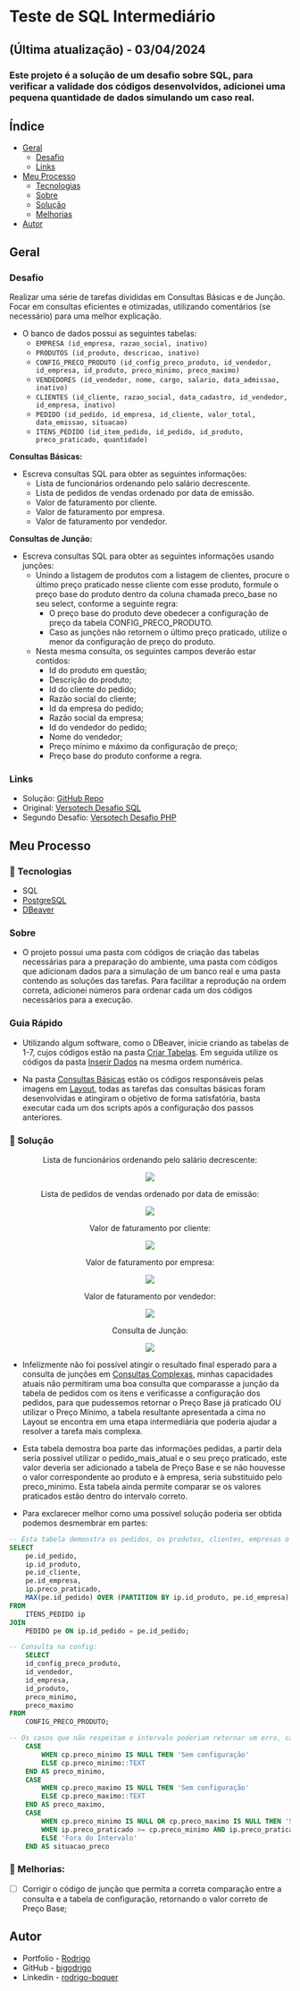 # Teste de SQL Intermediário
## (Última atualização) - 03/04/2024
### Este projeto é a solução de um desafio sobre SQL, para verificar a validade dos códigos desenvolvidos, adicionei uma pequena quantidade de dados simulando um caso real.

## Índice

- [Geral](#geral)
  - [Desafio](#desafio)
  - [Links](#links)
- [Meu Processo](#meu-processo)
  - [Tecnologias](#-tecnologias)
  - [Sobre](#sobre)
  - [Solução](#-solução)
  - [Melhorias](#muscle-melhorias)
- [Autor](#autor)

## Geral

### Desafio
Realizar uma série de tarefas divididas em Consultas Básicas e de Junção. Focar em consultas eficientes e otimizadas, utilizando comentários (se necessário) para uma melhor explicação.

- O banco de dados possui as seguintes tabelas:
    - `EMPRESA (id_empresa, razao_social, inativo)`
    - `PRODUTOS (id_produto, descricao, inativo)`
    - `CONFIG_PRECO_PRODUTO (id_config_preco_produto, id_vendedor, id_empresa, id_produto, preco_minimo, preco_maximo)`
    - `VENDEDORES (id_vendedor, nome, cargo, salario, data_admissao, inativo)`
    - `CLIENTES (id_cliente, razao_social, data_cadastro, id_vendedor, id_empresa, inativo)`
    - `PEDIDO (id_pedido, id_empresa, id_cliente, valor_total, data_emissao, situacao)`
    - `ITENS_PEDIDO (id_item_pedido, id_pedido, id_produto, preco_praticado, quantidade)`

**Consultas Básicas:**

- Escreva consultas SQL para obter as seguintes informações:
    - Lista de funcionários ordenando pelo salário decrescente.
    - Lista de pedidos de vendas ordenado por data de emissão.
    - Valor de faturamento por cliente.
    - Valor de faturamento por empresa.
    - Valor de faturamento por vendedor.

**Consultas de Junção:**

- Escreva consultas SQL para obter as seguintes informações usando junções:
    - Unindo a listagem de produtos com a listagem de clientes, procure o último preço praticado nesse cliente com esse produto, formule o preço base do produto dentro da coluna chamada preco_base no seu select, conforme a seguinte regra:
        - O preço base do produto deve obedecer a configuração de preço da tabela CONFIG_PRECO_PRODUTO.
        - Caso as junções não retornem o último preço praticado, utilize o menor da configuração de preço do produto.
    - Nesta mesma consulta, os seguintes campos deverão estar contidos:
        - Id do produto em questão;
        - Descrição do produto;
        - Id do cliente do pedido;
        - Razão social do cliente;
        - Id da empresa do pedido;
        - Razão social da empresa;
        - Id do vendedor do pedido;
        - Nome do vendedor;
        - Preço mínimo e máximo da configuração de preço;
        - Preço base do produto conforme a regra.

### Links

- Solução: [GitHub Repo](https://github.com/bigodrigo/versotech-sql-challenge)
- Original: [Versotech Desafio SQL](https://github.com/Espitalher/prova-sql-entrevista)
- Segundo Desafio: [Versotech Desafio PHP](https://github.com/bigodrigo/versotech-php-challenge)


## Meu Processo

### 🚀 Tecnologias

- SQL
- [PostgreSQL](https://www.postgresql.org)
- [DBeaver](https://dbeaver.io)

### Sobre

- O projeto possui uma pasta com códigos de criação das tabelas necessárias para a preparação do ambiente, uma pasta com códigos que adicionam dados para a simulação de um banco real e uma pasta contendo as soluções das tarefas. Para facilitar a reprodução na ordem correta, adicionei números para ordenar cada um dos códigos necessários para a execução.

### Guia Rápido

- Utilizando algum software, como o DBeaver, inicie criando as tabelas de 1-7, cujos códigos estão na pasta [Criar Tabelas](/criar-tabelas/). Em seguida utilize os códigos da pasta [Inserir Dados](/inserir-dados/) na mesma ordem numérica.

- Na pasta [Consultas Básicas](/solucao/consultas-basicas/) estão os códigos responsáveis pelas imagens em [Layout](#-layout), todas as tarefas das consultas básicas foram desenvolvidas e atingiram o objetivo de forma satisfatória, basta executar cada um dos scripts após a configuração dos passos anteriores.

### 🔖 Solução

<div align="center">
    <p>Lista de funcionários ordenando pelo salário decrescente:</p>
    <img src="./design/funcionario-salario.png">
</div>

<div align="center">
    <p>Lista de pedidos de vendas ordenado por data de emissão:</p>
    <img src="./design/pedidos-ord-data.png">
</div>

<div align="center">
    <p>Valor de faturamento por cliente:</p>
    <img src="./design/faturamento-cliente.png">
</div>

<div align="center">
    <p>Valor de faturamento por empresa:</p>
    <img src="./design/faturamento-empresa.png">
</div>

<div align="center">
    <p>Valor de faturamento por vendedor:</p>
    <img src="./design/faturamento-vendedor.png">
</div>

<div align="center">
    <p>Consulta de Junção:</p>
    <img src="./design/consulta-juncao.png">
</div>

- Infelizmente não foi possível atingir o resultado final esperado para a consulta de junções em [Consultas Complexas](/solucao/consultas-complexas/consulta-juncao.sql), minhas capacidades atuais não permitiram uma boa consulta que comparasse a junção da tabela de pedidos com os itens e verificasse a configuração dos pedidos, para que pudessemos retornar o Preço Base já praticado OU utilizar o Preço Mínimo, a tabela resultante apresentada a cima no Layout se encontra em uma etapa intermediária que poderia ajudar a resolver a tarefa mais complexa.

- Esta tabela demostra boa parte das informações pedidas, a partir dela seria possível utilizar o pedido_mais_atual e o seu preço praticado, este valor deveria ser adicionado a tabela de Preço Base e se não houvesse o valor correspondente ao produto e à empresa, seria substituido pelo preco_minimo. Esta tabela ainda permite comparar se os valores praticados estão dentro do intervalo correto.

- Para exclarecer melhor como uma possível solução poderia ser obtida podemos desmembrar em partes:

```sql
-- Esta tabela demonstra os pedidos, os produtos, clientes, empresas o preço praticado e qual é o pedido mais atual para o mesmo produto, cliente e empresa!
SELECT 
    pe.id_pedido,
    ip.id_produto,
    pe.id_cliente,
    pe.id_empresa,
    ip.preco_praticado,
    MAX(pe.id_pedido) OVER (PARTITION BY ip.id_produto, pe.id_empresa) AS ultima_config_pedido
FROM 
    ITENS_PEDIDO ip
JOIN 
    PEDIDO pe ON ip.id_pedido = pe.id_pedido;
```

```sql
-- Consulta na config:
    SELECT 
    id_config_preco_produto,
    id_vendedor,
    id_empresa,
    id_produto,
    preco_minimo,
    preco_maximo
FROM 
    CONFIG_PRECO_PRODUTO;
```

```sql
-- Os casos que não respeitam o intervalo poderiam retornar um erro, caso o Preço Base esteja dentro do intervalo, poderá ser utilizado
    CASE 
        WHEN cp.preco_minimo IS NULL THEN 'Sem configuração'
        ELSE cp.preco_minimo::TEXT
    END AS preco_minimo,
    CASE 
        WHEN cp.preco_maximo IS NULL THEN 'Sem configuração'
        ELSE cp.preco_maximo::TEXT
    END AS preco_maximo,
    CASE
        WHEN cp.preco_minimo IS NULL OR cp.preco_maximo IS NULL THEN 'Sem configuração'
        WHEN ip.preco_praticado >= cp.preco_minimo AND ip.preco_praticado <= cp.preco_maximo THEN 'Dentro do Intervalo'
        ELSE 'Fora do Intervalo'
    END AS situacao_preco
```


### :muscle: Melhorias:

- [ ] Corrigir o código de junção que permita a correta comparação entre a consulta e a tabela de configuração, retornando o valor correto de Preço Base;

## Autor

- Portfolio - [Rodrigo](https://portfolio-bigodrigo.vercel.app/)
- GitHub - [bigodrigo](https://github.com/bigodrigo)
- Linkedin - [rodrigo-boquer](https://www.linkedin.com/in/rodrigo-boquer/)
